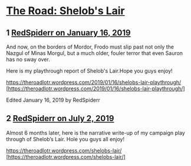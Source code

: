 # [The Road: Shelob&#039;s Lair](https://community.fantasyflightgames.com/topic/289292-the-road-shelobs-lair/)

## 1 [RedSpiderr on January 16, 2019](https://community.fantasyflightgames.com/topic/289292-the-road-shelobs-lair/?do=findComment&comment=3593512)

And now, on the borders of Mordor, Frodo must slip past not only the Nazgul of Minas Morgul, but a much older, fouler terror that even Sauron has no sway over.

Here is my playthrough report of Shelob's Lair.Hope you guys enjoy!

https://theroadlotr.wordpress.com/2019/01/16/shelobs-lair-playthrough/ [https://theroadlotr.wordpress.com/2019/01/16/shelobs-lair-playthrough/]

Edited January 16, 2019 by RedSpiderr

## 2 [RedSpiderr on July 2, 2019](https://community.fantasyflightgames.com/topic/289292-the-road-shelobs-lair/?do=findComment&comment=3733263)

Almost 6 months later, here is the narrative write-up of my campaign play through of Shelob’s Lair. Hole you guys all enjoy!

https://theroadlotr.wordpress.com/shelobs-lair/ [https://theroadlotr.wordpress.com/shelobs-lair/]

